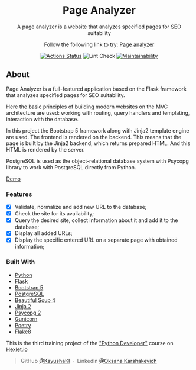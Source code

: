 <div align="center">
<h1>Page Analyzer</h1>
<p>A page analyzer is a website that analyzes specified pages for SEO suitability</p>
<p>Follow the following link to try: <a href="https://page-analyzer-ot9i.onrender.com/">Page analyzer</a></p>

[![Actions Status](https://github.com/KsyushaKI/python-project-83/workflows/hexlet-check/badge.svg)](https://github.com/KsyushaKI/python-project-83/actions)
![Lint Check](https://github.com/KsyushaKI/python-project-83/actions/workflows/github_action.yml/badge.svg)
[![Maintainability](https://api.codeclimate.com/v1/badges/103f5cdf5ae8928733b4/maintainability)](https://codeclimate.com/github/KsyushaKI/python-project-83/maintainability)

</div>


## About

Page Analyzer is a full-featured application based on the Flask framework that analyzes specified pages for SEO suitability. 

Here the basic principles of building modern websites on the MVC architecture are used: working with routing, query handlers and templating, interaction with the database.

In this project the Bootstrap 5 framework along with Jinja2 template engine are used. The frontend is rendered on the backend. This means that the page is built by the Jinja2 backend, which returns prepared HTML. And this HTML is rendered by the server.

PostgreSQL is used as the object-relational database system with Psycopg library to work with PostgreSQL directly from Python.

[Demo](https://page-analyzer-ot9i.onrender.com/)

### Features

* [X] Validate, normalize and add new URL to the database;
* [X] Check the site for its availability;
* [X] Query the desired site, collect information about it and add it to the database;
* [X] Display all added URLs;
* [X] Display the specific entered URL on a separate page with obtained information;

### Built With

* [Python](https://www.python.org/)
* [Flask](https://flask.palletsprojects.com/en/2.2.x/)
* [Bootstrap 5](https://getbootstrap.com/)
* [PostgreSQL](https://www.postgresql.org/)
* [Beautiful Soup 4](https://www.crummy.com/software/BeautifulSoup/)
* [Jinja 2](https://palletsprojects.com/p/jinja/)
* [Psycopg 2](https://www.psycopg.org/)
* [Gunicorn](https://gunicorn.org/)
* [Poetry](https://python-poetry.org/)
* [Flake8](https://flake8.pycqa.org/en/latest/)

This is the third training project of the ["Python Developer"](https://ru.hexlet.io/programs/python) course on [Hexlet.io](https://hexlet.io)

> GitHub [@KsyushaKI](https://github.com/KsyushaKI) &nbsp;&middot;&nbsp;
> LinkedIn [@Oksana Karshakevich](https://www.linkedin.com/in/oksana-karshakevich-097663243/)
